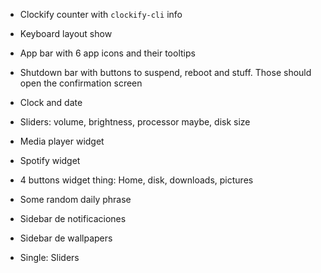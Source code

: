 - Clockify counter with `clockify-cli` info
- Keyboard layout show
- App bar with 6 app icons and their tooltips
- Shutdown bar with buttons to suspend, reboot and stuff. Those should open the confirmation screen
- Clock and date
- Sliders: volume, brightness, processor maybe, disk size
- Media player widget
- Spotify widget
- 4 buttons widget thing: Home, disk, downloads, pictures
- Some random daily phrase
- Sidebar de notificaciones
- Sidebar de wallpapers

- Single: Sliders